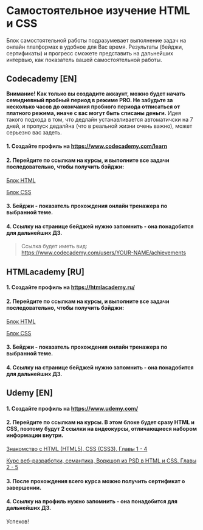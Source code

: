 # Самостоятельное изучение HTML и CSS

Блок самостоятельной работы подразумевает выполнение задач на онлайн платформах в удобное для Вас время. Результаты (бейджи, сертификаты) и прогресс сможете представить на дальнейших интервью, как показатель вашей самостоятельной работы.


## Codecademy [EN]

**Внимание! Как только вы создадите аккаунт, можно будет начать семидневный пробный период в режиме PRO. Не забудьте за несколько часов до окончания пробного периода отписаться от платного режима, иначе с вас могут быть списаны деньги.** Идея такого подхода в том, что дедлайн устанавливается автоматичски на 7 дней, и пропуск дедалйна (что в реальной жизни очень важно), может серьезно вас задеть.

#### 1. Cоздайте профиль на https://www.codecademy.com/learn
#### 2. Перейдите по ссылкам на курсы, и выполните все задачи последовательно, чтобы получить бэйджи:

[Блок HTML](https://www.codecademy.com/learn/learn-html "Introduction to HTML")

[Блок CSS](https://www.codecademy.com/learn/learn-css "Introduction to CSS")

#### 3. Бейджи - показатель прохождения онлайн тренажера по выбранной теме.
#### 4. Ссылку на странице бейджей нужно запомнить - она понадобится для дальнейших ДЗ.

> Ссылка будет иметь вид: https://www.codecademy.com/users/YOUR-NAME/achievements


## HTMLacademy [RU]

#### 1. Cоздайте профиль на https://htmlacademy.ru/
#### 2. Перейдите по ссылкам на курсы, и выполните все задачи последовательно, чтобы получить бэйджи:

[Блок HTML](https://htmlacademy.ru/courses/basic-html "Основы HTML")

[Блок CSS](https://htmlacademy.ru/courses/basic-css "Основы CSS")

#### 3. Бейджи - показатель прохождения онлайн тренажера по выбранной теме.
#### 4. Ссылку на странице бейджей нужно запомнить - она понадобится для дальнейших ДЗ.


## Udemy [EN]

#### 1. Cоздайте профиль на https://www.udemy.com/
#### 2. Перейдите по ссылкам на курсы. В этом блоке будет сразу HTML и CSS, поэтому будут 2 ссылки на видеокурсы, отличающиеся набором информации внутри.

[Знакомство с HTML (HTML5), CSS (CSS3). Главы 1 - 4](https://www.udemy.com/course/web-development-learn-by-doing-html5-css3-from-scratch-introductory/?LSNPUBID=JVFxdTr9V80&ranEAID=JVFxdTr9V80&ranMID=39197&ranSiteID=JVFxdTr9V80-anum4hcOr5KI1kQANicX1w "Introduction to HTML, CSS")

[Курс веб-разработки, семантика, Воркшоп из PSD в HTML и CSS. Главы 2 - 5](https://www.udemy.com/course/foundations-of-front-end-development/?LSNPUBID=JVFxdTr9V80&ranEAID=JVFxdTr9V80&ranMID=39197&ranSiteID=JVFxdTr9V80-dCxTqwVnZpdvDF4OcG4fEg "Web Development")

#### 3. После прохождения всего курса можно получить сертификат о завершении.
#### 4. Ссылку на профиль нужно запомнить - она понадобится для дальнейших ДЗ.

Успехов!
